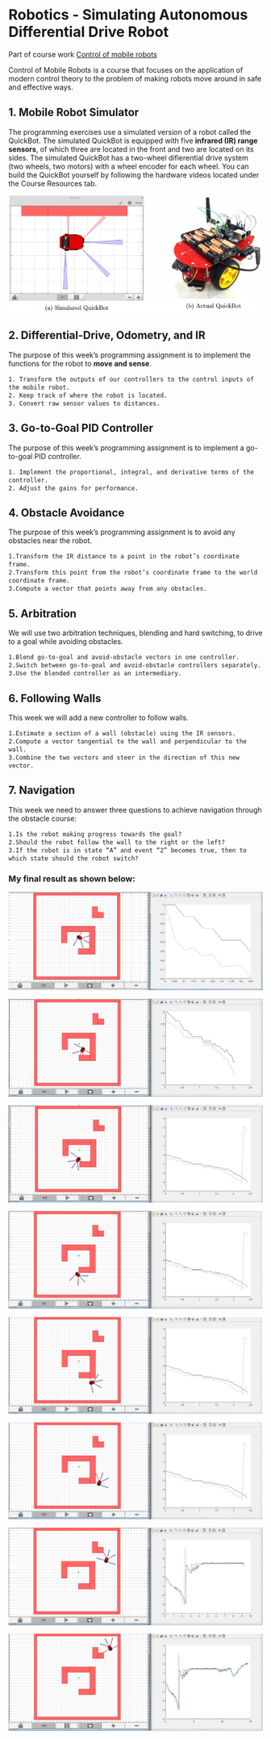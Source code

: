# Robotics - Simulating Autonomous Differential Drive Robot

Part of course work [Control of mobile robots](https://www.coursera.org/learn/mobile-robot/home/welcome)

Control of Mobile Robots is a course that focuses on the application of modern control theory to the problem of making robots move around in safe and effective ways. 

## 1. Mobile Robot Simulator
The programming exercises use a simulated version of a robot called the QuickBot. The simulated QuickBot is equipped with five **infrared (IR) range sensors**, of which three are located in the front and two are located on its sides. The simulated QuickBot has a two-wheel difierential drive system (two wheels, two motors) with a wheel encoder for each wheel. You can build the QuickBot yourself by following the hardware videos located under the Course Resources tab.

![quickbot](./images/quickbot.jpg)

## 2. Differential-Drive, Odometry, and IR
The purpose of this week’s programming assignment is to implement the functions for the robot to **move and sense**.

    1. Transform the outputs of our controllers to the control inputs of the mobile robot.
    2. Keep track of where the robot is located.
    3. Convert raw sensor values to distances.

## 3. Go-to-Goal PID Controller
The purpose of this week’s programming assignment is to implement a go-to-goal PID controller.

    1. Implement the proportional, integral, and derivative terms of the controller.
    2. Adjust the gains for performance.

## 4. Obstacle Avoidance
The purpose of this week’s programming assignment is to avoid any obstacles near the robot.

    1.Transform the IR distance to a point in the robot’s coordinate frame.
    2.Transform this point from the robot’s coordinate frame to the world coordinate frame.
    3.Compute a vector that points away from any obstacles.
    
## 5. Arbitration
We will use two arbitration techniques, blending and hard switching, to drive to a goal while avoiding obstacles.

    1.Blend go-to-goal and avoid-obstacle vectors in one controller.
    2.Switch between go-to-goal and avoid-obstacle controllers separately.
    3.Use the blended controller as an intermediary.

## 6. Following Walls
This week we will add a new controller to follow walls.

    1.Estimate a section of a wall (obstacle) using the IR sensors.
    2.Compute a vector tangential to the wall and perpendicular to the wall.
    3.Combine the two vectors and steer in the direction of this new vector.
    
## 7. Navigation
This week we need to answer three questions to achieve navigation through the obstacle course:

    1.Is the robot making progress towards the goal?
    2.Should the robot follow the wall to the right or the left?
    3.If the robot is in state “A” and event “2” becomes true, then to which state should the robot switch?
    
### My final result as shown below:

![Navigation-1](./images/Navigation-1.jpg)

![Navigation-2](./images/Navigation-2.jpg)

![Navigation-3](./images/Navigation-3.jpg)

![Navigation-4](./images/Navigation-4.jpg)

![Navigation-5](./images/Navigation-5.jpg)

![Navigation-6](./images/Navigation-6.jpg)

![Navigation-7](./images/Navigation-7.jpg)

![Navigation-8](./images/Navigation-8.jpg)

